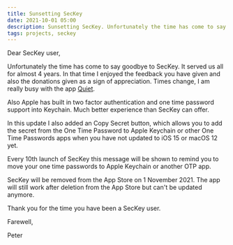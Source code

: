 ```yaml
---
title: Sunsetting SecKey
date: 2021-10-01 05:00
description: Sunsetting SecKey. Unfortunately the time has come to say goodbye to SecKey. It served us all for almost 4 years.
tags: projects, seckey
---
```


Dear SecKey user,

Unfortunately the time has come to say goodbye to SecKey. It served us all for almost 4 years. In that time I enjoyed the feedback you have given and also the donations given as a sign of appreciation. Times change, I am really busy with the app [Quiet](https://petercammeraat.net/projects/quiet/).

Also Apple has built in two factor authentication and one time password support into Keychain. Much better experience than SecKey can offer.

In this update I also added an Copy Secret button, which allows you to add the secret from the One Time Password to Apple Keychain or other One Time Passwords apps when you have not updated to iOS 15 or macOS 12 yet.

Every 10th launch of SecKey this message will be shown to remind you to move your one time passwords to Apple Keychain or another OTP app.

SecKey will be removed from the App Store on 1 November 2021. The app will still work after deletion from the App Store but can't be updated anymore.

Thank you for the time you have been a SecKey user.

Farewell,

Peter
